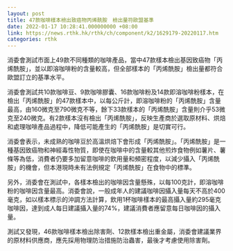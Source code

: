 ```yaml
---
layout: post
title: 47款咖啡樣本檢出致癌物丙烯酰胺　檢出量符歐盟基準
date: 2022-01-17 10:28:41.000000000 +08:00
link: https://news.rthk.hk/rthk/ch/component/k2/1629179-20220117.htm
categories: rthk
---
```


消委會測試市面上49款不同種類的咖啡產品，當中47款樣本檢出基因致癌物「丙烯酰胺」，並以即溶咖啡粉的含量較高，但全部樣本的「丙烯酰胺」檢出量都符合歐盟訂立的基準水平。

消委會測試共10款咖啡豆、9款咖啡膠囊、16款咖啡粉及14款即溶咖啡粉樣本，在檢出「丙烯酰胺」的47款樣本中，以每公斤計，即溶咖啡粉的「丙烯酰胺」含量最高，由160微克至790微克不等，餘下33款樣本的「丙烯酰胺」含量則介乎53微克至240微克。有2款樣本沒有檢出「丙烯酰胺」，反映生產商於選取原材料、烘焙和處理咖啡產品過程中，降低可能產生的「丙烯酰胺」是切實可行。

消委會表示，未成熟的咖啡豆於高溫烘焙下會形成「丙烯酰胺」。「丙烯酰胺」是一種基因致癌物和神經毒性物質，即使在咖啡中的含量較其他煎炸食物例如薯片、薯條等為低，消費者仍要多加留意咖啡的飲用量和頻密程度，以減少攝入「丙烯酰胺」的機會，但本港現時未有法例規定「丙烯酰胺」在食物中的標準。

另外，消委會在測試中，各樣本檢出的咖啡因含量懸殊，以每100克計，即溶咖啡粉的咖啡因含量最高。消委會說，一般成年人的建議咖啡因攝入量每天不高於400毫克，如以樣本標示的沖調方法計算，飲用1杯咖啡樣本的最高攝入量約295毫克咖啡因，達到成人每日建議攝入量的74%，建議消費者應留意每日咖啡因的攝入量。

測試又發現，46款咖啡樣本檢出除害劑、12款樣本檢出重金屬，消委會建議業界的原材料供應商，應先採用物理防治措施防治蟲害，最後才考慮使用除害劑。
